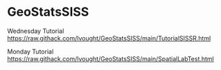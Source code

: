 # GeoStatsSISS

Wednesday Tutorial
https://raw.githack.com/lvought/GeoStatsSISS/main/TutorialSISSR.html

Monday Tutorial
https://raw.githack.com/lvought/GeoStatsSISS/main/SpatialLabTest.html

